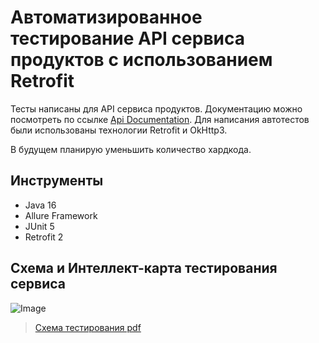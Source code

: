 # Автоматизированное тестирование API сервиса продуктов с использованием Retrofit
Тесты написаны для API сервиса продуктов. Документацию можно посмотреть по ссылке [Api Documentation](http://80.78.248.82:8189/market/swagger-ui.html#/).
Для написания автотестов были использованы технологии Retrofit и OkHttp3. 

В будущем планирую уменьшить количество хардкода.

## Инструменты
* Java 16
* Allure Framework
* JUnit 5
* Retrofit 2

## Схема и Интеллект-карта тестирования сервиса
 ![Image](https://i.imgur.com/ankrl6b.png)
> [Схема тестирования pdf](https://drive.google.com/file/d/19qy6ajrV0N87GzibJEM4hC4KKzmFz5Ev/view?usp=sharing)


